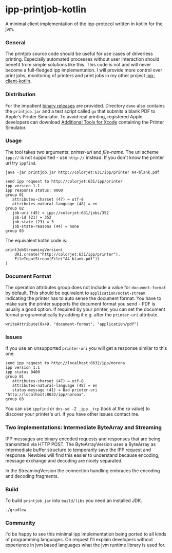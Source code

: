 # ipp-printjob-kotlin

A minimal client implementation of the ipp-protocol written in kotlin for the jvm.

### General

The printjob source code should be useful for use cases of driverless printing.
Especially automated processes without user interaction should benefit from simple solutions like this.
This code is not and will never become a full-fledged ipp implementation.
I will provide more control over print jobs, monitoring of printers and print jobs in my other project
[ipp-client-kotlin](https://github.com/gmuth/ipp-client-kotlin).

### Distribution

For the impatient [binary releases](https://github.com/gmuth/ipp-printjob-kotlin/releases) are provided. 
Directory `demo` also contains the `printjob.jar` and a test script called `go` that submits a blank PDF to Apple's Printer Simulator.
To avoid real printing, registered Apple developers can download
[Additional Tools for Xcode](https://download.developer.apple.com/Developer_Tools/Additional_Tools_for_Xcode_11/Additional_Tools_for_Xcode_11.dmg)
containing the Printer Simulator.

### Usage

The tool takes two arguments: *printer-uri* and *file-name*. 
The url scheme `ipp://` is not supported - use `http://` instead.
If you don't know the printer uri try `ippfind`. 

    java -jar printjob.jar http://colorjet:631/ipp/printer A4-blank.pdf
    
    send ipp request to http://colorjet:631/ipp/printer
    ipp version 1.1
    ipp response status: 0000
    group 01
       attributes-charset (47) = utf-8
       attributes-natural-language (48) = en
    group 02
       job-uri (45) = ipp://colorjet:631/jobs/352
       job-id (21) = 352
       job-state (23) = 3
       job-state-reasons (44) = none
    group 03
    
The equivalent kotlin code is:

    printJobStreamingVersion(
        URI.create("http://colorjet:631/ipp/printer"),
        FileInputStream(File("A4-blank.pdf"))
    )

### Document Format

The operation attributes group does not include a value for `document-format` by default.
This should be equivalent to `application/octet-stream` indicating the printer has to auto sense the document format.
You have to make sure the printer supports the document format you send - PDF is usually a good option.
If required by your printer, you can set the document format programmatically by adding it e.g. after the `printer-uri` attribute.

    writeAttribute(0x49, "document-format", "application/pdf")
    
### Issues

If you use an unsupported `printer-uri` you will get a response similar to this one:

    send ipp request to http://localhost:8632/ipp/norona
    ipp version 1.1
    ipp status 0400
    group 01
       attributes-charset (47) = utf-8
       attributes-natural-language (48) = en
       status-message (41) = Bad printer-uri "http://localhost:8632/ipp/norona".
    group 03

You can use `ippfind` or `dns-sd -Z _ipp._tcp` (look at the rp value) to discover your printer's uri.
If you have other issues contact me.

### Two implementations: Intermediate ByteArray and Streaming

IPP messages are binary encoded requests and responses that are being transmitted via HTTP POST.
The ByteArrayVersion uses a ByteArray as intermediate buffer structure to temporarily save the IPP request and response.
Newbies will find this easier to understand because encoding, message exchange and decoding are nicely separated.

In the StreamingVersion the connection handling embraces the encoding and decoding fragments.

### Build

To build `printjob.jar` into `build/libs` you need an installed JDK.

    ./gradlew

### Community

I'd be happy to see this minimal ipp implementation being ported to all kinds of programming languages.
On request I'll explain developers without experience in jvm based languages what the jvm runtime library is used for.
